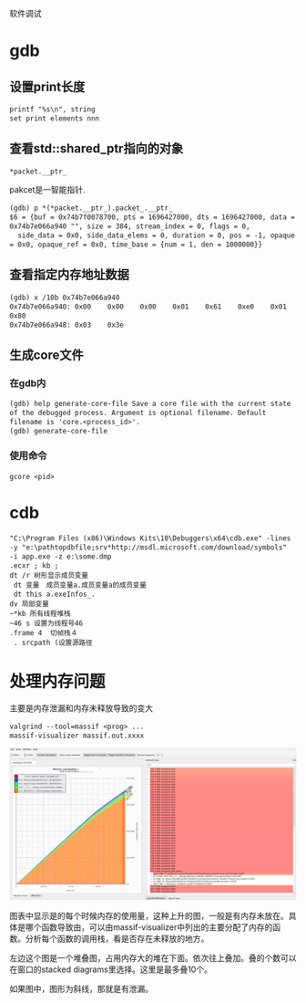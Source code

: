软件调试

# gdb

## 设置print长度

```
printf "%s\n", string
set print elements nnn

```

## 查看std::shared_ptr指向的对象

```
*packet.__ptr_
```

pakcet是一智能指针.

```
(gdb) p *(*packet.__ptr_).packet_.__ptr_
$6 = {buf = 0x74b7f0078700, pts = 1696427000, dts = 1696427000, data = 0x74b7e066a940 "", size = 384, stream_index = 0, flags = 0, 
  side_data = 0x0, side_data_elems = 0, duration = 0, pos = -1, opaque = 0x0, opaque_ref = 0x0, time_base = {num = 1, den = 1000000}}
```

## 查看指定内存地址数据

```
(gdb) x /10b 0x74b7e066a940
0x74b7e066a940: 0x00    0x00    0x00    0x01    0x61    0xe0    0x01    0x80
0x74b7e066a948: 0x03    0x3e
```



## 生成core文件

### 在gdb内

```
(gdb) help generate-core-file Save a core file with the current state of the debugged process. Argument is optional filename. Default filename is 'core.<process_id>'.
(gdb) generate-core-file

```



### 使用命令

```
gcore <pid>
```

# cdb

```
"C:\Program Files (x86)\Windows Kits\10\Debuggers\x64\cdb.exe" -lines -y "e:\pathtopdbfile;srv*http://msdl.microsoft.com/download/symbols"  -i app.exe -z e:\some.dmp
.ecxr ; kb ;
dt /r 树形显示成员变量
 dt 变量　成员变量a.成员变量a的成员变量
 dt this a.exeInfos_.
dv 局部变量
~*kb 所有线程堆栈
~46 s 设置为线程号46
.frame 4  切帧栈４
 . srcpath (设置源路径

```

# 处理内存问题

主要是内存泄漏和内存未释放导致的变大

```
valgrind --tool=massif <prog> ...
massif-visualizer massif.out.xxxx
```

![](static/massif.png)

图表中显示是的每个时候内存的使用量，这种上升的图，一般是有内存未放在。具体是哪个函数导致由，可以由massif-visualizer中列出的主要分配了内存的函数。分析每个函数的调用栈，看是否存在未释放的地方。

左边这个图是一个堆叠图，占用内存大的堆在下面。依次往上叠加。叠的个数可以在窗口的stacked diagrams里选择。这里是最多叠10个。

如果图中，图形为斜线，那就是有泄漏。
